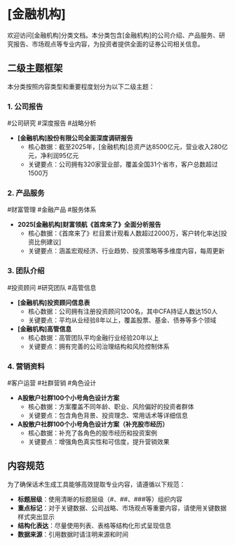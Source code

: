 # [金融机构]

欢迎访问[金融机构]分类文档。本分类包含[金融机构]的公司介绍、产品服务、研究报告、市场观点等专业内容，为投资者提供全面的证券公司相关信息。

## 二级主题框架

本分类按照内容类型和重要程度划分为以下二级主题：

### 1. 公司报告
<span class="tag">#公司研究 #深度报告 #战略分析</span>
- **[金融机构]股份有限公司全面深度调研报告**
  - 核心数据：截至2025年，[金融机构]总资产达8500亿元，营业收入280亿元，净利润95亿元
  - 关键要点：公司拥有320家营业部，覆盖全国31个省市，客户总数超过1500万

### 2. 产品服务
<span class="tag">#财富管理 #金融产品 #服务体系</span>
- **2025[金融机构]财富领航《首席来了》全面分析报告**
  - 核心数据：《首席来了》栏目累计观看人数超过2000万，客户转化率达[投资比例建议]
  - 关键要点：涵盖宏观经济、行业趋势、投资策略等多维度内容，每周更新

### 3. 团队介绍
<span class="tag">#投资顾问 #研究团队 #高管信息</span>
- **[金融机构]投资顾问信息表**
  - 核心数据：公司拥有注册投资顾问1200名，其中CFA持证人数达150人
  - 关键要点：平均从业经验8年以上，覆盖股票、基金、债券等多个领域
- **[金融机构]高管信息**
  - 核心数据：高管团队平均金融行业经验20年以上
  - 关键要点：拥有完善的公司治理结构和风险控制体系

### 4. 营销资料
<span class="tag">#客户运营 #社群营销 #角色设计</span>
- **A股散户社群100个小号角色设计方案**
  - 核心数据：方案覆盖不同年龄、职业、风险偏好的投资者群体
  - 关键要点：包含角色背景、投资理念、常用话术等详细信息
- **A股散户社群100个小号角色设计方案（补充股市经历）**
  - 核心数据：补充了各角色的股市经历和投资案例
  - 关键要点：增强角色真实性和可信度，提升营销效果

## 内容规范

为了确保话术生成工具能够高效提取专业内容，请遵循以下规范：

- **标题层级**：使用清晰的标题层级（#、##、###等）组织内容
- **重点标记**：对于关键数据、公司战略、市场观点等重要内容，请使用<span class="data-number">关键数据</span>样式突出显示
- **结构化表达**：尽量使用列表、表格等结构化形式呈现信息
- **数据来源**：引用数据时请注明来源和时间